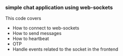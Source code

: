 ### simple chat application using web-sockets

This code covers

-   How to connect to web-sockets
-   How to send messages
-   How to heartbeat
-   OTP
-   Handle events related to the socket in the frontend
